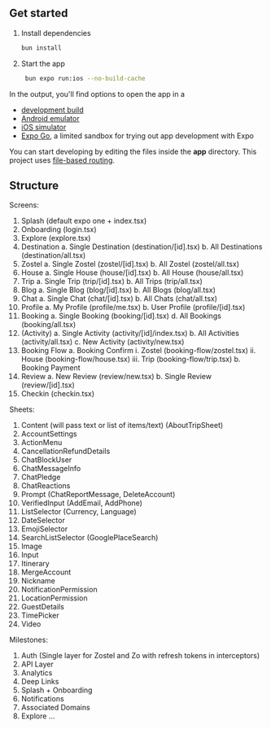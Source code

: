 ## Get started

1. Install dependencies

   ```bash
   bun install
   ```

2. Start the app

   ```bash
    bun expo run:ios --no-build-cache
   ```

In the output, you'll find options to open the app in a

- [development build](https://docs.expo.dev/develop/development-builds/introduction/)
- [Android emulator](https://docs.expo.dev/workflow/android-studio-emulator/)
- [iOS simulator](https://docs.expo.dev/workflow/ios-simulator/)
- [Expo Go](https://expo.dev/go), a limited sandbox for trying out app development with Expo

You can start developing by editing the files inside the **app** directory. This project uses [file-based routing](https://docs.expo.dev/router/introduction).

## Structure

Screens:

1. Splash (default expo one + index.tsx)
2. Onboarding (login.tsx)
3. Explore (explore.tsx)
4. Destination
   a. Single Destination (destination/[id].tsx)
   b. All Destinations (destination/all.tsx)
5. Zostel
   a. Single Zostel (zostel/[id].tsx)
   b. All Zostel (zostel/all.tsx)
6. House
   a. Single House (house/[id].tsx)
   b. All House (house/all.tsx)
7. Trip
   a. Single Trip (trip/[id].tsx)
   b. All Trips (trip/all.tsx)
8. Blog
   a. Single Blog (blog/[id].tsx)
   b. All Blogs (blog/all.tsx)
9. Chat
   a. Single Chat (chat/[id].tsx)
   b. All Chats (chat/all.tsx)
10. Profile
    a. My Profile (profile/me.tsx)
    b. User Profile (profile/[id].tsx)
11. Booking
    a. Single Booking (booking/[id].tsx)
    d. All Bookings (booking/all.tsx)
12. (Activity)
    a. Single Activity (activity/[id]/index.tsx)
    b. All Activities (activity/all.tsx)
    c. New Activity (activity/new.tsx)
13. Booking Flow
    a. Booking Confirm
    i. Zostel (booking-flow/zostel.tsx)
    ii. House (booking-flow/house.tsx)
    iii. Trip (booking-flow/trip.tsx)
    b. Booking Payment
14. Review
    a. New Review (review/new.tsx)
    b. Single Review (review/[id].tsx)
15. Checkin (checkin.tsx)

Sheets:

1. Content (will pass text or list of items/text) (AboutTripSheet)
2. AccountSettings
3. ActionMenu
4. CancellationRefundDetails
5. ChatBlockUser
6. ChatMessageInfo
7. ChatPledge
8. ChatReactions
9. Prompt (ChatReportMessage, DeleteAccount)
10. VerifiedInput (AddEmail, AddPhone)
11. ListSelector (Currency, Language)
12. DateSelector
13. EmojiSelector
14. SearchListSelector (GooglePlaceSearch)
15. Image
16. Input
17. Itinerary
18. MergeAccount
19. Nickname
20. NotificationPermission
21. LocationPermission
22. GuestDetails
23. TimePicker
24. Video

Milestones:

1. Auth (Single layer for Zostel and Zo with refresh tokens in interceptors)
2. API Layer
3. Analytics
4. Deep Links
5. Splash + Onboarding
6. Notifications
7. Associated Domains
8. Explore ...
